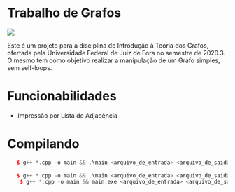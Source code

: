 # Trabalho de Grafos

![](https://img.shields.io/badge/C%2B%2B-v1.0-red")

Este é um projeto para a disciplina de Introdução à Teoria dos Grafos, ofertada pela Universidade Federal de Juiz de Fora no semestre de 2020.3. O mesmo tem como objetivo realizar a manipulação de um Grafo simples, sem self-loops.

# Funcionabilidades
* Impressão por Lista de Adjacência

# Compilando
```C++
   $ g++ *.cpp -o main && .\main <arquivo_de_entrada> <arquivo_de_saida>  - BRANCH MASTER
   
   $ g++ *.cpp -o main && .\main <arquivo_de_entrada> <arquivo_de_saida> <direcionado> <ponderado_aresta> <ponderado_no> - BRANCH RENAN (LINUX)
    $ g++ *.cpp -o main && main.exe <arquivo_de_entrada> <arquivo_de_saida> <direcionado> <ponderado_aresta> <ponderado_no> - BRANCH RENAN (WINDOWS)
```

